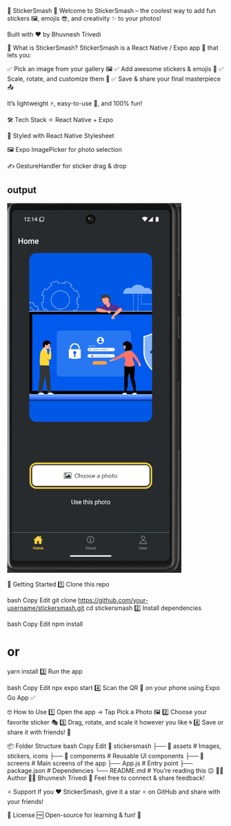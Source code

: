 🎉 StickerSmash 🚀
Welcome to StickerSmash – the coolest way to add fun stickers 🖼️, emojis 😎, and creativity ✨ to your photos!

Built with ❤️ by Bhuvnesh Trivedi

🧐 What is StickerSmash?
StickerSmash is a React Native / Expo app 📱 that lets you:

✅ Pick an image from your gallery 🖼️
✅ Add awesome stickers & emojis 🤩
✅ Scale, rotate, and customize them 🔄
✅ Save & share your final masterpiece 📤

It’s lightweight ⚡, easy-to-use 🧩, and 100% fun!

🛠️ Tech Stack
⚛️ React Native + Expo

🎨 Styled with React Native Stylesheet

🖼️ Expo ImagePicker for photo selection

✍️ GestureHandler for sticker drag & drop

## output 
![alt text](assets/images/image.png)

🚀 Getting Started
1️⃣ Clone this repo

bash
Copy
Edit
git clone https://github.com/your-username/stickersmash.git
cd stickersmash
2️⃣ Install dependencies

bash
Copy
Edit
npm install
# or
yarn install
3️⃣ Run the app

bash
Copy
Edit
npx expo start
4️⃣ Scan the QR 📸 on your phone using Expo Go App ✅

🤓 How to Use
1️⃣ Open the app → Tap Pick a Photo 🖼️
2️⃣ Choose your favorite sticker 🎭
3️⃣ Drag, rotate, and scale it however you like 🌀
4️⃣ Save or share it with friends! 🔗

📦 Folder Structure
bash
Copy
Edit
📂 stickersmash
 ├── 📁 assets         # Images, stickers, icons
 ├── 📁 components     # Reusable UI components
 ├── 📁 screens        # Main screens of the app
 ├── App.js            # Entry point
 ├── package.json      # Dependencies
 └── README.md         # You’re reading this 😉
🧑‍💻 Author
👨‍💻 Bhuvnesh Trivedi
💌 Feel free to connect & share feedback!

⭐ Support
If you ❤️ StickerSmash, give it a star ⭐ on GitHub and share with your friends!

📜 License
🆓 Open-source for learning & fun! 🎉


